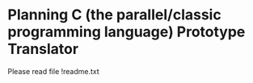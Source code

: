 # Planning C (the parallel/classic programming language) Prototype Translator 

Please read file !readme.txt